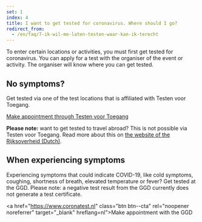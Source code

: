 ```yaml
---
set: 1
index: 4
title: I want to get tested for coronavirus. Where should I go?
redirect_from: 
  - /en/faq/7-ik-wil-me-laten-testen-waar-kan-ik-terecht
---
```

To enter certain locations or activities, you must first get tested for coronavirus. You can apply for a test with the organiser of the event or activity. The organiser will know where you can get tested.

## No symptoms?
Get tested via one of the test locations that is affiliated with Testen voor Toegang.

<a href="https://www.testenvoortoegang.nl" class="btn btn--cta" rel="noopener noreferrer" target="_blank" hreflang="nl">Make appointment<span class="screen-reader-text"> through <span lang="nl">Testen voor Toegang</span></span></a>

**Please note:** want to get tested to travel abroad? This is not possible via Testen voor Toegang. Read more about this on <a href="https://www.rijksoverheid.nl/onderwerpen/coronavirus-covid-19/reizen-en-vakantie/reizen-buitenland/gratis-coronatest-voor-reizigers-in-juli-en-augustus-2021" rel="noopener noreferrer" target="_blank" hreflang="nl">the website of the Rijksoverheid (Dutch)</a>.

## When experiencing symptoms
Experiencing symptoms that could indicate COVID-19, like cold symptoms, coughing, shortness of breath, elevated temperature or fever? Get tested at the GGD. Please note: a negative test result from the GGD currently does not generate a test certificate. 

<a href="https://www.coronatest.nl" class="btn btn--cta" rel="noopener noreferrer" target="_blank" hreflang=nl">Make appointment<span class="screen-reader-text"> with the GGD</span></a>
